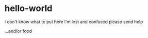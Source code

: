 # hello-world

I don't know what to put here
I'm lost and confused
please send help

...and/or food

